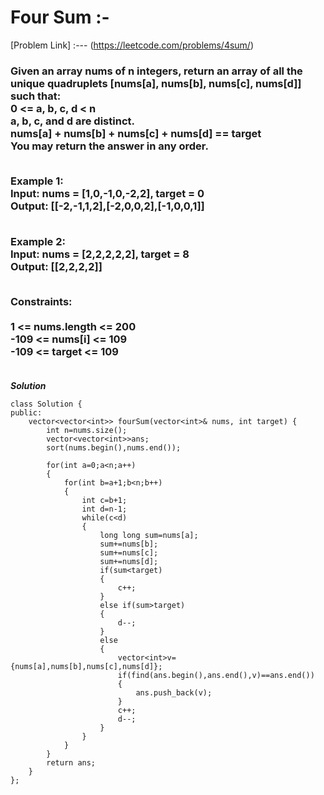 # Four Sum :-

[Problem Link] :--- (https://leetcode.com/problems/4sum/)

<h3>
Given an array nums of n integers, return an array of all the unique quadruplets [nums[a], nums[b], nums[c], nums[d]] such that:<br>
0 <= a, b, c, d < n<br>
a, b, c, and d are distinct.<br>
nums[a] + nums[b] + nums[c] + nums[d] == target<br>
You may return the answer in any order.<br><br>

Example 1:<br>
Input: nums = [1,0,-1,0,-2,2], target = 0<br>
Output: [[-2,-1,1,2],[-2,0,0,2],[-1,0,0,1]]<br><br>

Example 2:<br>
Input: nums = [2,2,2,2,2], target = 8<br>
Output: [[2,2,2,2]]<br><br>
 
Constraints:<br><br>
1 <= nums.length <= 200<br>
-109 <= nums[i] <= 109<br>
-109 <= target <= 109<br><br>
  
</h3>

***Solution***

```
class Solution {
public:
    vector<vector<int>> fourSum(vector<int>& nums, int target) {
        int n=nums.size();
        vector<vector<int>>ans;
        sort(nums.begin(),nums.end());

        for(int a=0;a<n;a++)
        {
            for(int b=a+1;b<n;b++)
            {
                int c=b+1;
                int d=n-1;
                while(c<d)
                {
                    long long sum=nums[a];
                    sum+=nums[b];
                    sum+=nums[c];
                    sum+=nums[d];
                    if(sum<target)
                    {
                        c++;
                    }
                    else if(sum>target)
                    {
                        d--;
                    }
                    else
                    {
                        vector<int>v={nums[a],nums[b],nums[c],nums[d]};
                        if(find(ans.begin(),ans.end(),v)==ans.end()) 
                        {
                            ans.push_back(v);
                        }
                        c++;
                        d--;
                    }
                }
            }
        }
        return ans;
    }
};

```
